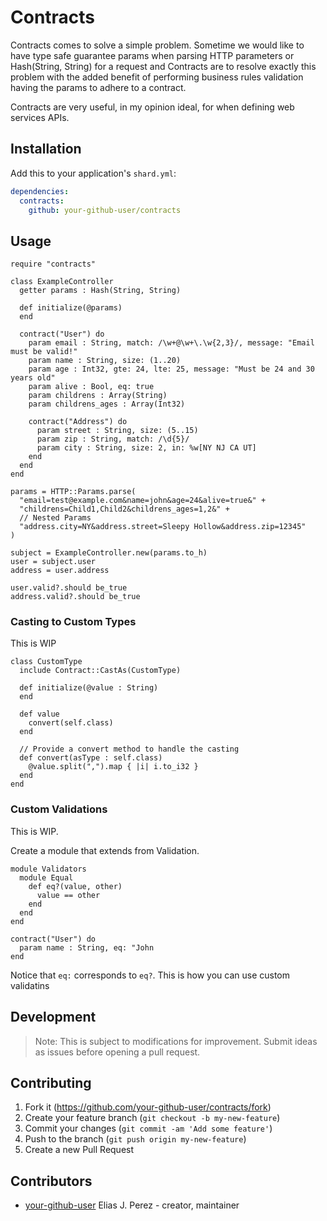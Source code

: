 # Contracts

Contracts comes to solve a simple problem. Sometime we would like to have type safe
guarantee params when parsing HTTP parameters or Hash(String, String) for a request 
and Contracts are to resolve exactly this problem with the added benefit of performing 
business rules validation having the params to adhere to a contract.

Contracts are very useful, in my opinion ideal, for when defining web services APIs.

## Installation

Add this to your application's `shard.yml`:

```yaml
dependencies:
  contracts:
    github: your-github-user/contracts
```

## Usage

```crystal
require "contracts"
```

```crystal 
class ExampleController
  getter params : Hash(String, String)

  def initialize(@params)
  end

  contract("User") do
    param email : String, match: /\w+@\w+\.\w{2,3}/, message: "Email must be valid!"
    param name : String, size: (1..20)
    param age : Int32, gte: 24, lte: 25, message: "Must be 24 and 30 years old"
    param alive : Bool, eq: true
    param childrens : Array(String)
    param childrens_ages : Array(Int32)

    contract("Address") do
      param street : String, size: (5..15)
      param zip : String, match: /\d{5}/
      param city : String, size: 2, in: %w[NY NJ CA UT]
    end
  end
end

params = HTTP::Params.parse(
  "email=test@example.com&name=john&age=24&alive=true&" +
  "childrens=Child1,Child2&childrens_ages=1,2&" +
  // Nested Params
  "address.city=NY&address.street=Sleepy Hollow&address.zip=12345"
)

subject = ExampleController.new(params.to_h)
user = subject.user
address = user.address

user.valid?.should be_true
address.valid?.should be_true
```

### Casting to Custom Types

This is WIP

```crystal
class CustomType
  include Contract::CastAs(CustomType)

  def initialize(@value : String)
  end

  def value
    convert(self.class)
  end

  // Provide a convert method to handle the casting
  def convert(asType : self.class)
    @value.split(",").map { |i| i.to_i32 }
  end
end
```

### Custom Validations

This is WIP.

Create a module that extends from Validation. 

```crystal
module Validators
  module Equal
    def eq?(value, other)
      value == other
    end
  end
end

contract("User") do 
  param name : String, eq: "John
end
```

Notice that `eq:` corresponds to `eq?`. 
This is how you can use custom validatins

## Development

> Note: This is subject to modifications for improvement. 
> Submit ideas as issues before opening a pull request.


## Contributing

1. Fork it (<https://github.com/your-github-user/contracts/fork>)
2. Create your feature branch (`git checkout -b my-new-feature`)
3. Commit your changes (`git commit -am 'Add some feature'`)
4. Push to the branch (`git push origin my-new-feature`)
5. Create a new Pull Request

## Contributors

- [your-github-user](https://github.com/your-github-user) Elias J. Perez - creator, maintainer
